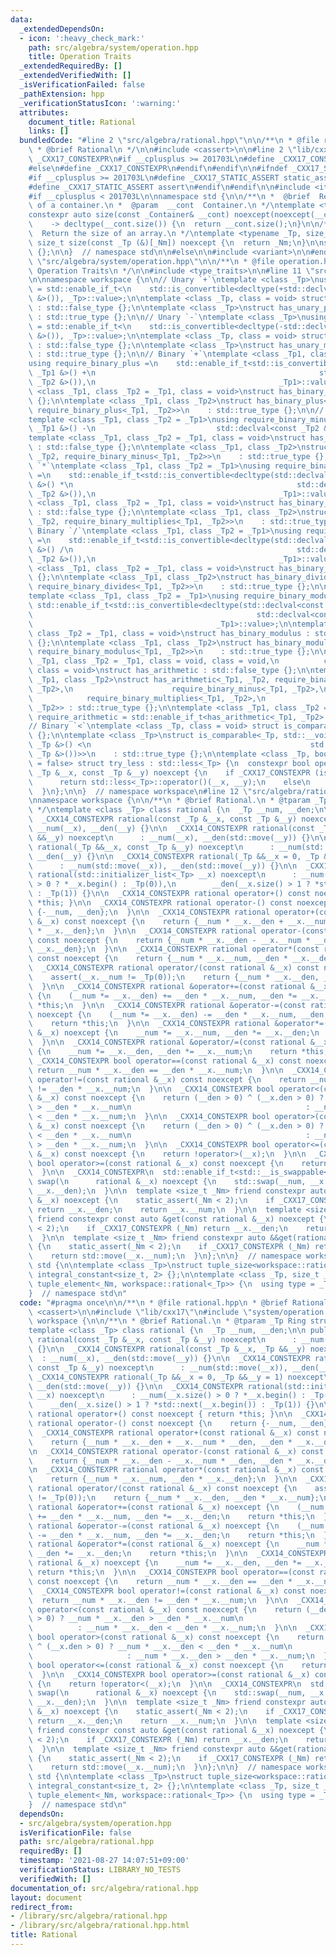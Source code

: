 ```yaml
---
data:
  _extendedDependsOn:
  - icon: ':heavy_check_mark:'
    path: src/algebra/system/operation.hpp
    title: Operation Traits
  _extendedRequiredBy: []
  _extendedVerifiedWith: []
  _isVerificationFailed: false
  _pathExtension: hpp
  _verificationStatusIcon: ':warning:'
  attributes:
    document_title: Rational
    links: []
  bundledCode: "#line 2 \"src/algebra/rational.hpp\"\n\n/**\n * @file rational.hpp\n\
    \ * @brief Rational\n */\n\n#include <cassert>\n\n#line 2 \"lib/cxx17\"\n\n#ifndef\
    \ _CXX17_CONSTEXPR\n#if __cplusplus >= 201703L\n#define _CXX17_CONSTEXPR constexpr\n\
    #else\n#define _CXX17_CONSTEXPR\n#endif\n#endif\n\n#ifndef _CXX17_STATIC_ASSERT\n\
    #if __cplusplus >= 201703L\n#define _CXX17_STATIC_ASSERT static_assert\n#else\n\
    #define _CXX17_STATIC_ASSERT assert\n#endif\n#endif\n\n#include <iterator>\n\n\
    #if __cplusplus < 201703L\n\nnamespace std {\n\n/**\n *  @brief  Return the size\
    \ of a container.\n *  @param  __cont  Container.\n */\ntemplate <typename _Container>\n\
    constexpr auto size(const _Container& __cont) noexcept(noexcept(__cont.size()))\n\
    \    -> decltype(__cont.size()) {\n  return __cont.size();\n}\n\n/**\n *  @brief\
    \  Return the size of an array.\n */\ntemplate <typename _Tp, size_t _Nm>\nconstexpr\
    \ size_t size(const _Tp (&)[_Nm]) noexcept {\n  return _Nm;\n}\n\nstruct monostate\
    \ {};\n\n}  // namespace std\n\n#else\n\n#include <variant>\n\n#endif\n#line 2\
    \ \"src/algebra/system/operation.hpp\"\n\n/**\n * @file operation.hpp\n * @brief\
    \ Operation Traits\n */\n\n#include <type_traits>\n\n#line 11 \"src/algebra/system/operation.hpp\"\
    \n\nnamespace workspace {\n\n// Unary `+`\ntemplate <class _Tp>\nusing require_unary_plus\
    \ = std::enable_if_t<\n    std::is_convertible<decltype(+std::declval<const _Tp\
    \ &>()), _Tp>::value>;\n\ntemplate <class _Tp, class = void> struct has_unary_plus\
    \ : std::false_type {};\n\ntemplate <class _Tp>\nstruct has_unary_plus<_Tp, require_unary_plus<_Tp>>\
    \ : std::true_type {};\n\n// Unary `-`\ntemplate <class _Tp>\nusing require_unary_minus\
    \ = std::enable_if_t<\n    std::is_convertible<decltype(-std::declval<const _Tp\
    \ &>()), _Tp>::value>;\n\ntemplate <class _Tp, class = void> struct has_unary_minus\
    \ : std::false_type {};\n\ntemplate <class _Tp>\nstruct has_unary_minus<_Tp, require_unary_minus<_Tp>>\
    \ : std::true_type {};\n\n// Binary `+`\ntemplate <class _Tp1, class _Tp2 = _Tp1>\n\
    using require_binary_plus =\n    std::enable_if_t<std::is_convertible<decltype(std::declval<const\
    \ _Tp1 &>() +\n                                                  std::declval<const\
    \ _Tp2 &>()),\n                                         _Tp1>::value>;\n\ntemplate\
    \ <class _Tp1, class _Tp2 = _Tp1, class = void>\nstruct has_binary_plus : std::false_type\
    \ {};\n\ntemplate <class _Tp1, class _Tp2>\nstruct has_binary_plus<_Tp1, _Tp2,\
    \ require_binary_plus<_Tp1, _Tp2>>\n    : std::true_type {};\n\n// Binary `-`\n\
    template <class _Tp1, class _Tp2 = _Tp1>\nusing require_binary_minus =\n    std::__void_t<decltype(std::declval<const\
    \ _Tp1 &>() -\n                           std::declval<const _Tp2 &>())>;\n\n\
    template <class _Tp1, class _Tp2 = _Tp1, class = void>\nstruct has_binary_minus\
    \ : std::false_type {};\n\ntemplate <class _Tp1, class _Tp2>\nstruct has_binary_minus<_Tp1,\
    \ _Tp2, require_binary_minus<_Tp1, _Tp2>>\n    : std::true_type {};\n\n// Binary\
    \ `*`\ntemplate <class _Tp1, class _Tp2 = _Tp1>\nusing require_binary_multiplies\
    \ =\n    std::enable_if_t<std::is_convertible<decltype(std::declval<const _Tp1\
    \ &>() *\n                                                  std::declval<const\
    \ _Tp2 &>()),\n                                         _Tp1>::value>;\n\ntemplate\
    \ <class _Tp1, class _Tp2 = _Tp1, class = void>\nstruct has_binary_multiplies\
    \ : std::false_type {};\n\ntemplate <class _Tp1, class _Tp2>\nstruct has_binary_multiplies<_Tp1,\
    \ _Tp2, require_binary_multiplies<_Tp1, _Tp2>>\n    : std::true_type {};\n\n//\
    \ Binary `/`\ntemplate <class _Tp1, class _Tp2 = _Tp1>\nusing require_binary_divides\
    \ =\n    std::enable_if_t<std::is_convertible<decltype(std::declval<const _Tp1\
    \ &>() /\n                                                  std::declval<const\
    \ _Tp2 &>()),\n                                         _Tp1>::value>;\n\ntemplate\
    \ <class _Tp1, class _Tp2 = _Tp1, class = void>\nstruct has_binary_divides : std::false_type\
    \ {};\n\ntemplate <class _Tp1, class _Tp2>\nstruct has_binary_divides<_Tp1, _Tp2,\
    \ require_binary_divides<_Tp1, _Tp2>>\n    : std::true_type {};\n\n// Binary `%`\n\
    template <class _Tp1, class _Tp2 = _Tp1>\nusing require_binary_modulus =\n   \
    \ std::enable_if_t<std::is_convertible<decltype(std::declval<const _Tp1 &>() %\n\
    \                                                  std::declval<const _Tp2 &>()),\n\
    \                                         _Tp1>::value>;\n\ntemplate <class _Tp1,\
    \ class _Tp2 = _Tp1, class = void>\nstruct has_binary_modulus : std::false_type\
    \ {};\n\ntemplate <class _Tp1, class _Tp2>\nstruct has_binary_modulus<_Tp1, _Tp2,\
    \ require_binary_modulus<_Tp1, _Tp2>>\n    : std::true_type {};\n\ntemplate <class\
    \ _Tp1, class _Tp2 = _Tp1, class = void, class = void,\n          class = void,\
    \ class = void>\nstruct has_arithmetic : std::false_type {};\n\ntemplate <class\
    \ _Tp1, class _Tp2>\nstruct has_arithmetic<_Tp1, _Tp2, require_binary_plus<_Tp1,\
    \ _Tp2>,\n                      require_binary_minus<_Tp1, _Tp2>,\n          \
    \            require_binary_multiplies<_Tp1, _Tp2>,\n                      require_binary_divides<_Tp1,\
    \ _Tp2>> : std::true_type {};\n\ntemplate <class _Tp1, class _Tp2 = _Tp1>\nusing\
    \ require_arithmetic = std::enable_if_t<has_arithmetic<_Tp1, _Tp2>::value>;\n\n\
    // Binary `<`\ntemplate <class _Tp, class = void> struct is_comparable : std::false_type\
    \ {};\n\ntemplate <class _Tp>\nstruct is_comparable<_Tp, std::__void_t<decltype(std::declval<const\
    \ _Tp &>() <\n                                                 std::declval<const\
    \ _Tp &>())>>\n    : std::true_type {};\n\ntemplate <class _Tp, bool _Default\
    \ = false> struct try_less : std::less<_Tp> {\n  constexpr bool operator()(const\
    \ _Tp &__x, const _Tp &__y) noexcept {\n    if _CXX17_CONSTEXPR (is_comparable<_Tp>::value)\n\
    \      return std::less<_Tp>::operator()(__x, __y);\n    else\n      return _Default;\n\
    \  }\n};\n\n}  // namespace workspace\n#line 12 \"src/algebra/rational.hpp\"\n\
    \nnamespace workspace {\n\n/**\n * @brief Rational.\n * @tparam _Tp Ring structure\n\
    \ */\ntemplate <class _Tp> class rational {\n  _Tp __num, __den;\n\n public:\n\
    \  _CXX14_CONSTEXPR rational(const _Tp &__x, const _Tp &__y) noexcept\n      :\
    \ __num(__x), __den(__y) {}\n\n  _CXX14_CONSTEXPR rational(const _Tp &__x, _Tp\
    \ &&__y) noexcept\n      : __num(__x), __den(std::move(__y)) {}\n\n  _CXX14_CONSTEXPR\
    \ rational(_Tp &&__x, const _Tp &__y) noexcept\n      : __num(std::move(__x)),\
    \ __den(__y) {}\n\n  _CXX14_CONSTEXPR rational(_Tp &&__x = 0, _Tp &&__y = 1) noexcept\n\
    \      : __num(std::move(__x)), __den(std::move(__y)) {}\n\n  _CXX14_CONSTEXPR\
    \ rational(std::initializer_list<_Tp> __x) noexcept\n      : __num(__x.size()\
    \ > 0 ? *__x.begin() : _Tp(0)),\n        __den(__x.size() > 1 ? *std::next(__x.begin())\
    \ : _Tp(1)) {}\n\n  _CXX14_CONSTEXPR rational operator+() const noexcept { return\
    \ *this; }\n\n  _CXX14_CONSTEXPR rational operator-() const noexcept {\n    return\
    \ {-__num, __den};\n  }\n\n  _CXX14_CONSTEXPR rational operator+(const rational\
    \ &__x) const noexcept {\n    return {__num * __x.__den + __x.__num * __den, __den\
    \ * __x.__den};\n  }\n\n  _CXX14_CONSTEXPR rational operator-(const rational &__x)\
    \ const noexcept {\n    return {__num * __x.__den - __x.__num * __den, __den *\
    \ __x.__den};\n  }\n\n  _CXX14_CONSTEXPR rational operator*(const rational &__x)\
    \ const noexcept {\n    return {__num * __x.__num, __den * __x.__den};\n  }\n\n\
    \  _CXX14_CONSTEXPR rational operator/(const rational &__x) const noexcept {\n\
    \    assert(__x.__num != _Tp(0));\n    return {__num * __x.__den, __den * __x.__num};\n\
    \  }\n\n  _CXX14_CONSTEXPR rational &operator+=(const rational &__x) noexcept\
    \ {\n    (__num *= __x.__den) += __den * __x.__num, __den *= __x.__den;\n    return\
    \ *this;\n  }\n\n  _CXX14_CONSTEXPR rational &operator-=(const rational &__x)\
    \ noexcept {\n    (__num *= __x.__den) -= __den * __x.__num, __den *= __x.__den;\n\
    \    return *this;\n  }\n\n  _CXX14_CONSTEXPR rational &operator*=(const rational\
    \ &__x) noexcept {\n    __num *= __x.__num, __den *= __x.__den;\n    return *this;\n\
    \  }\n\n  _CXX14_CONSTEXPR rational &operator/=(const rational &__x) noexcept\
    \ {\n    __num *= __x.__den, __den *= __x.__num;\n    return *this;\n  }\n\n \
    \ _CXX14_CONSTEXPR bool operator==(const rational &__x) const noexcept {\n   \
    \ return __num * __x.__den == __den * __x.__num;\n  }\n\n  _CXX14_CONSTEXPR bool\
    \ operator!=(const rational &__x) const noexcept {\n    return __num * __x.__den\
    \ != __den * __x.__num;\n  }\n\n  _CXX14_CONSTEXPR bool operator<(const rational\
    \ &__x) const noexcept {\n    return (__den > 0) ^ (__x.den > 0) ? __num * __x.__den\
    \ > __den * __x.__num\n                                       : __num * __x.__den\
    \ < __den * __x.__num;\n  }\n\n  _CXX14_CONSTEXPR bool operator>(const rational\
    \ &__x) const noexcept {\n    return (__den > 0) ^ (__x.den > 0) ? __num * __x.__den\
    \ < __den * __x.__num\n                                       : __num * __x.__den\
    \ > __den * __x.__num;\n  }\n\n  _CXX14_CONSTEXPR bool operator<=(const rational\
    \ &__x) const noexcept {\n    return !operator>(__x);\n  }\n\n  _CXX14_CONSTEXPR\
    \ bool operator>=(const rational &__x) const noexcept {\n    return !operator<(__x);\n\
    \  }\n\n  _CXX14_CONSTEXPR\n  std::enable_if_t<std::__is_swappable<_Tp>::value>\
    \ swap(\n      rational &__x) noexcept {\n    std::swap(__num, __x.__num), std::swap(__den,\
    \ __x.__den);\n  }\n\n  template <size_t _Nm> friend constexpr auto &get(rational\
    \ &__x) noexcept {\n    static_assert(_Nm < 2);\n    if _CXX17_CONSTEXPR (_Nm)\
    \ return __x.__den;\n    return __x.__num;\n  }\n\n  template <size_t _Nm>\n \
    \ friend constexpr const auto &get(const rational &__x) noexcept {\n    static_assert(_Nm\
    \ < 2);\n    if _CXX17_CONSTEXPR (_Nm) return __x.__den;\n    return __x.__num;\n\
    \  }\n\n  template <size_t _Nm> friend constexpr auto &&get(rational &&__x) noexcept\
    \ {\n    static_assert(_Nm < 2);\n    if _CXX17_CONSTEXPR (_Nm) return std::move(__x.__den);\n\
    \    return std::move(__x.__num);\n  }\n};\n\n}  // namespace workspace\n\nnamespace\
    \ std {\n\ntemplate <class _Tp>\nstruct tuple_size<workspace::rational<_Tp>> :\
    \ integral_constant<size_t, 2> {};\n\ntemplate <class _Tp, size_t _Nm>\nstruct\
    \ tuple_element<_Nm, workspace::rational<_Tp>> {\n  using type = _Tp;\n};\n\n\
    }  // namespace std\n"
  code: "#pragma once\n\n/**\n * @file rational.hpp\n * @brief Rational\n */\n\n#include\
    \ <cassert>\n\n#include \"lib/cxx17\"\n#include \"system/operation.hpp\"\n\nnamespace\
    \ workspace {\n\n/**\n * @brief Rational.\n * @tparam _Tp Ring structure\n */\n\
    template <class _Tp> class rational {\n  _Tp __num, __den;\n\n public:\n  _CXX14_CONSTEXPR\
    \ rational(const _Tp &__x, const _Tp &__y) noexcept\n      : __num(__x), __den(__y)\
    \ {}\n\n  _CXX14_CONSTEXPR rational(const _Tp &__x, _Tp &&__y) noexcept\n    \
    \  : __num(__x), __den(std::move(__y)) {}\n\n  _CXX14_CONSTEXPR rational(_Tp &&__x,\
    \ const _Tp &__y) noexcept\n      : __num(std::move(__x)), __den(__y) {}\n\n \
    \ _CXX14_CONSTEXPR rational(_Tp &&__x = 0, _Tp &&__y = 1) noexcept\n      : __num(std::move(__x)),\
    \ __den(std::move(__y)) {}\n\n  _CXX14_CONSTEXPR rational(std::initializer_list<_Tp>\
    \ __x) noexcept\n      : __num(__x.size() > 0 ? *__x.begin() : _Tp(0)),\n    \
    \    __den(__x.size() > 1 ? *std::next(__x.begin()) : _Tp(1)) {}\n\n  _CXX14_CONSTEXPR\
    \ rational operator+() const noexcept { return *this; }\n\n  _CXX14_CONSTEXPR\
    \ rational operator-() const noexcept {\n    return {-__num, __den};\n  }\n\n\
    \  _CXX14_CONSTEXPR rational operator+(const rational &__x) const noexcept {\n\
    \    return {__num * __x.__den + __x.__num * __den, __den * __x.__den};\n  }\n\
    \n  _CXX14_CONSTEXPR rational operator-(const rational &__x) const noexcept {\n\
    \    return {__num * __x.__den - __x.__num * __den, __den * __x.__den};\n  }\n\
    \n  _CXX14_CONSTEXPR rational operator*(const rational &__x) const noexcept {\n\
    \    return {__num * __x.__num, __den * __x.__den};\n  }\n\n  _CXX14_CONSTEXPR\
    \ rational operator/(const rational &__x) const noexcept {\n    assert(__x.__num\
    \ != _Tp(0));\n    return {__num * __x.__den, __den * __x.__num};\n  }\n\n  _CXX14_CONSTEXPR\
    \ rational &operator+=(const rational &__x) noexcept {\n    (__num *= __x.__den)\
    \ += __den * __x.__num, __den *= __x.__den;\n    return *this;\n  }\n\n  _CXX14_CONSTEXPR\
    \ rational &operator-=(const rational &__x) noexcept {\n    (__num *= __x.__den)\
    \ -= __den * __x.__num, __den *= __x.__den;\n    return *this;\n  }\n\n  _CXX14_CONSTEXPR\
    \ rational &operator*=(const rational &__x) noexcept {\n    __num *= __x.__num,\
    \ __den *= __x.__den;\n    return *this;\n  }\n\n  _CXX14_CONSTEXPR rational &operator/=(const\
    \ rational &__x) noexcept {\n    __num *= __x.__den, __den *= __x.__num;\n   \
    \ return *this;\n  }\n\n  _CXX14_CONSTEXPR bool operator==(const rational &__x)\
    \ const noexcept {\n    return __num * __x.__den == __den * __x.__num;\n  }\n\n\
    \  _CXX14_CONSTEXPR bool operator!=(const rational &__x) const noexcept {\n  \
    \  return __num * __x.__den != __den * __x.__num;\n  }\n\n  _CXX14_CONSTEXPR bool\
    \ operator<(const rational &__x) const noexcept {\n    return (__den > 0) ^ (__x.den\
    \ > 0) ? __num * __x.__den > __den * __x.__num\n                             \
    \          : __num * __x.__den < __den * __x.__num;\n  }\n\n  _CXX14_CONSTEXPR\
    \ bool operator>(const rational &__x) const noexcept {\n    return (__den > 0)\
    \ ^ (__x.den > 0) ? __num * __x.__den < __den * __x.__num\n                  \
    \                     : __num * __x.__den > __den * __x.__num;\n  }\n\n  _CXX14_CONSTEXPR\
    \ bool operator<=(const rational &__x) const noexcept {\n    return !operator>(__x);\n\
    \  }\n\n  _CXX14_CONSTEXPR bool operator>=(const rational &__x) const noexcept\
    \ {\n    return !operator<(__x);\n  }\n\n  _CXX14_CONSTEXPR\n  std::enable_if_t<std::__is_swappable<_Tp>::value>\
    \ swap(\n      rational &__x) noexcept {\n    std::swap(__num, __x.__num), std::swap(__den,\
    \ __x.__den);\n  }\n\n  template <size_t _Nm> friend constexpr auto &get(rational\
    \ &__x) noexcept {\n    static_assert(_Nm < 2);\n    if _CXX17_CONSTEXPR (_Nm)\
    \ return __x.__den;\n    return __x.__num;\n  }\n\n  template <size_t _Nm>\n \
    \ friend constexpr const auto &get(const rational &__x) noexcept {\n    static_assert(_Nm\
    \ < 2);\n    if _CXX17_CONSTEXPR (_Nm) return __x.__den;\n    return __x.__num;\n\
    \  }\n\n  template <size_t _Nm> friend constexpr auto &&get(rational &&__x) noexcept\
    \ {\n    static_assert(_Nm < 2);\n    if _CXX17_CONSTEXPR (_Nm) return std::move(__x.__den);\n\
    \    return std::move(__x.__num);\n  }\n};\n\n}  // namespace workspace\n\nnamespace\
    \ std {\n\ntemplate <class _Tp>\nstruct tuple_size<workspace::rational<_Tp>> :\
    \ integral_constant<size_t, 2> {};\n\ntemplate <class _Tp, size_t _Nm>\nstruct\
    \ tuple_element<_Nm, workspace::rational<_Tp>> {\n  using type = _Tp;\n};\n\n\
    }  // namespace std\n"
  dependsOn:
  - src/algebra/system/operation.hpp
  isVerificationFile: false
  path: src/algebra/rational.hpp
  requiredBy: []
  timestamp: '2021-08-27 14:07:51+09:00'
  verificationStatus: LIBRARY_NO_TESTS
  verifiedWith: []
documentation_of: src/algebra/rational.hpp
layout: document
redirect_from:
- /library/src/algebra/rational.hpp
- /library/src/algebra/rational.hpp.html
title: Rational
---
```


